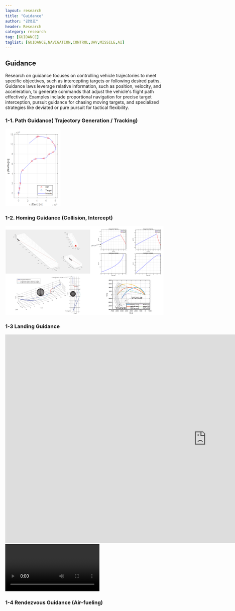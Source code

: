 ```yaml
---
layout: research
title: "Guidance"
author: "김영호"
header: Research 
category: research 
tag: [GUIDANCE]
taglist: [GUIDANCE,NAVIGATION,CONTROL,UAV,MISSILE,AI]
---
```


## Guidance

Research on guidance focuses on controlling vehicle trajectories to meet specific objectives, such as intercepting targets or following desired paths. Guidance laws leverage relative information, such as position, velocity, and acceleration, to generate commands that adjust the vehicle's flight path effectively. Examples include proportional navigation for precise target interception, pursuit guidance for chasing moving targets, and specialized strategies like deviated or pure pursuit for tactical flexibility.

### 1-1. Path Guidance( Trajectory Generation / Tracking)
<div class="div_img_horizontal">
<p style="width:63%;"></p>
<img style="width:35%;" src="/assets/img/Research/Guidance_1_2.png">
</div>

### 1-2. Homing Guidance (Collision, Intercept)
 <img src="/assets/img/Research/Guidance_2.png">

### 1-3 Landing Guidance 

<div class="iframe-container iframe-container16_9"><iframe width="1280" height="665" src="https://www.youtube.com/embed/DY-vUGiA9Wc" title="Landing Guidance Simulation for Automatic Carrier Landing System (ACLS)" frameborder="0" allow="accelerometer; autoplay; clipboard-write; encrypted-media; gyroscope; picture-in-picture; web-share" allowfullscreen></iframe></div>
  

<video controls>
  <source src="/assets/img/video/ACLS_animation.mp4"/>
</video>

### 1-4 Rendezvous Guidance (Air-fueling)

